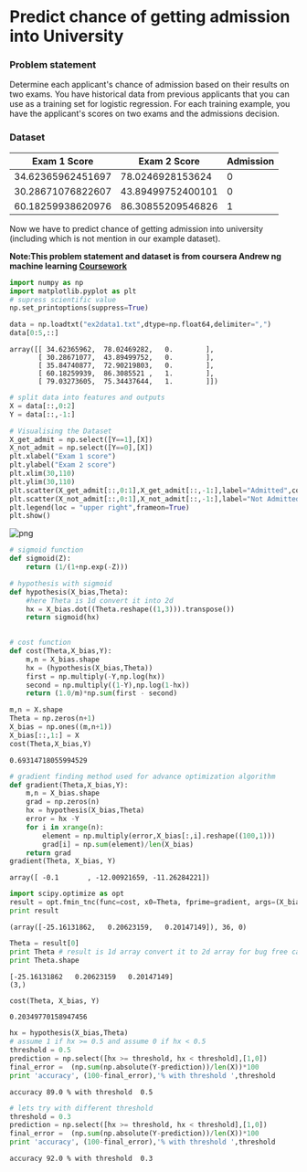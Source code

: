 
# Predict chance of getting admission into University
### Problem statement
Determine each applicant's chance of admission based on their results on two exams. You have historical data from previous applicants that you can use as a training set for logistic regression. For each training example, you have the applicant's scores on two exams and the admissions decision.
### Dataset
| Exam 1 Score      | Exam 2 Score      | Admission |
|-------------------|-------------------|-----------|
| 34.62365962451697 | 78.0246928153624  | 0         |
| 30.28671076822607 | 43.89499752400101 | 0         |
| 60.18259938620976 | 86.30855209546826 | 1         |

Now we have to predict chance of getting admission into university (including which is not mention in our example dataset).

**Note:This problem statement and dataset is from coursera Andrew ng machine learning [Coursework](https://www.coursera.org/learn/machine-learning)**



```python
import numpy as np
import matplotlib.pyplot as plt
# supress scientific value
np.set_printoptions(suppress=True) 
```


```python
data = np.loadtxt("ex2data1.txt",dtype=np.float64,delimiter=",")
data[0:5,::]
```




    array([[ 34.62365962,  78.02469282,   0.        ],
           [ 30.28671077,  43.89499752,   0.        ],
           [ 35.84740877,  72.90219803,   0.        ],
           [ 60.18259939,  86.3085521 ,   1.        ],
           [ 79.03273605,  75.34437644,   1.        ]])




```python
# split data into features and outputs
X = data[::,0:2]
Y = data[::,-1:]
```


```python
# Visualising the Dataset
X_get_admit = np.select([Y==1],[X])
X_not_admit = np.select([Y==0],[X])
plt.xlabel("Exam 1 score")
plt.ylabel("Exam 2 score")
plt.xlim(30,110)
plt.ylim(30,110)
plt.scatter(X_get_admit[::,0:1],X_get_admit[::,-1:],label="Admitted",color="#2ecc71" )
plt.scatter(X_not_admit[::,0:1],X_not_admit[::,-1:],label="Not Admitted",color="#e74c3c")
plt.legend(loc = "upper right",frameon=True)
plt.show()

```


![png](resouces/output_4_0.png)



```python
# sigmoid function
def sigmoid(Z):
    return (1/(1+np.exp(-Z)))

# hypothesis with sigmoid
def hypothesis(X_bias,Theta):
    #here Theta is 1d convert it into 2d
    hx = X_bias.dot((Theta.reshape((1,3))).transpose())
    return sigmoid(hx)
    
```


```python
# cost function
def cost(Theta,X_bias,Y):
    m,n = X_bias.shape
    hx = (hypothesis(X_bias,Theta))
    first = np.multiply(-Y,np.log(hx))
    second = np.multiply((1-Y),np.log(1-hx))
    return (1.0/m)*np.sum(first - second)
```


```python
m,n = X.shape
Theta = np.zeros(n+1)
X_bias = np.ones((m,n+1))
X_bias[::,1:] = X
cost(Theta,X_bias,Y)
```




    0.69314718055994529




```python
# gradient finding method used for advance optimization algorithm
def gradient(Theta,X_bias,Y):
    m,n = X_bias.shape
    grad = np.zeros(n) 
    hx = hypothesis(X_bias,Theta)
    error = hx -Y
    for i in xrange(n):
        element = np.multiply(error,X_bias[:,i].reshape((100,1)))
        grad[i] = np.sum(element)/len(X_bias)
    return grad    
gradient(Theta, X_bias, Y)
```




    array([ -0.1       , -12.00921659, -11.26284221])




```python
import scipy.optimize as opt
result = opt.fmin_tnc(func=cost, x0=Theta, fprime=gradient, args=(X_bias,Y))
print result
```

    (array([-25.16131862,   0.20623159,   0.20147149]), 36, 0)
    


```python
Theta = result[0]
print Theta # result is 1d array convert it to 2d array for bug free calculation
print Theta.shape
```

    [-25.16131862   0.20623159   0.20147149]
    (3,)
    


```python
cost(Theta, X_bias, Y)

```




    0.20349770158947456




```python
hx = hypothesis(X_bias,Theta)
# assume 1 if hx >= 0.5 and assume 0 if hx < 0.5
threshold = 0.5
prediction = np.select([hx >= threshold, hx < threshold],[1,0])
final_error =  (np.sum(np.absolute(Y-prediction))/len(X))*100
print 'accuracy', (100-final_error),'% with threshold ',threshold
```

    accuracy 89.0 % with threshold  0.5
    


```python
# lets try with different threshold
threshold = 0.3
prediction = np.select([hx >= threshold, hx < threshold],[1,0])
final_error =  (np.sum(np.absolute(Y-prediction))/len(X))*100
print 'accuracy', (100-final_error),'% with threshold ',threshold
```

    accuracy 92.0 % with threshold  0.3
    

